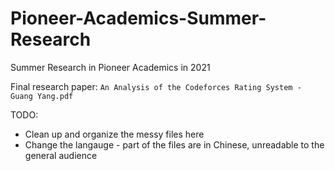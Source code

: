 # Pioneer-Academics-Summer-Research
Summer Research in Pioneer Academics in 2021

Final research paper: `An Analysis of the Codeforces Rating System - Guang Yang.pdf`

TODO:
- Clean up and organize the messy files here
- Change the langauge - part of the files are in Chinese, unreadable to the general audience
